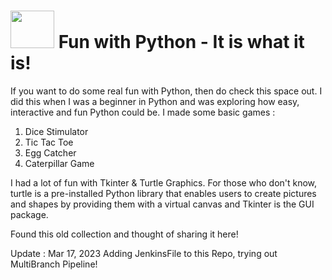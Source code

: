 # <img src ="https://media.giphy.com/media/10b7yI48cD31K0/giphy.gif" width ="70" height = "60" />  Fun with Python - It is what it is!


If you want to do some real fun with Python, then do check this space out. I did this when I was a beginner in Python and was exploring how easy, interactive and fun Python could be. 
I made some basic games : 
<ol>
<li> Dice Stimulator </li>
<li> Tic Tac Toe </li>
<li> Egg Catcher </li>
<li> Caterpillar Game </li>
</ol>

I had a lot of fun with Tkinter & Turtle Graphics. For those who don't know, turtle is a pre-installed Python library that enables users to create pictures and shapes
by providing them with a virtual canvas and Tkinter is the GUI package. <br>

Found this old collection and thought of sharing it here!

Update : Mar 17, 2023 Adding JenkinsFile to this Repo, trying out MultiBranch Pipeline!

